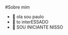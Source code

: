 #Sobre mim


- 👋 ola sou paulo
- 👀 to interESSADO 
- 🌱 SOU INICIANTE NISSO 


<!---
paulotesti/paulotesti is a ✨ special ✨ repository because its `README.md` (this file) appears on your GitHub profile.
You can click the Preview link to take a look at your changes.
--->
